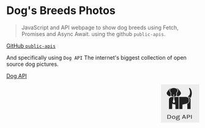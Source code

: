 # Dog's Breeds Photos

> JavaScript and API webpage to show dog breeds using Fetch, Promises and Async Await.
> using the github `public-apis`.

[GitHub `public-apis`](https://github.com/public-apis/public-apis/?target=_blank)

And specifically using `Dog API` The internet's biggest collection of open source dog pictures.

<a href="https://dog.ceo/dog-api/" target="_blank">Dog API</a>

<p align="right">
<img src="./res/dogapi.png" width="100" height="100"/>
</p>

<!-- # Please visit the website and try! -->
